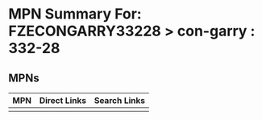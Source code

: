 



# MPN Summary For: FZECONGARRY33228 > con-garry : 332-28

## MPNs
  

|MPN|Direct Links|Search Links|
| :--- | :--- | :--- |
||||
